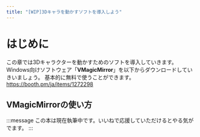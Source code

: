 ```yaml
---
title: "[WIP]3Dキャラを動かすソフトを導入しよう"
---
```

# はじめに
この章では3Dキャラクターを動かすためのソフトを導入していきます。
Windows向けソフトウェア「**VMagicMirror**」を以下からダウンロードしていきいましょう。
基本的に無料で使うことができます。
https://booth.pm/ja/items/1272298

## VMagicMirrorの使い方

:::message
この本は現在執筆中です。いいねで応援していただけるとやる気がでます。
:::
